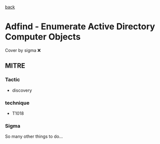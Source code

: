 [back](../index.md)
# Adfind - Enumerate Active Directory Computer Objects
Cover by sigma :x: 

## MITRE
### Tactic
  - discovery

### technique
  - T1018

### Sigma

 So many other things to do...